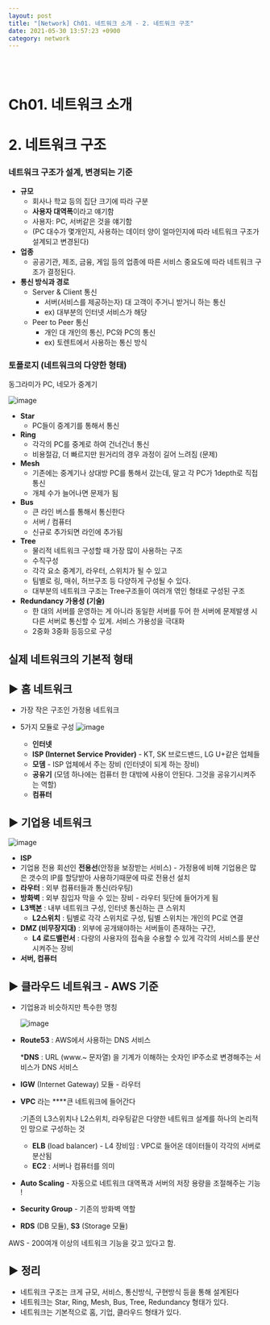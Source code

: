 ```yaml
---
layout: post
title: "[Network] Ch01. 네트워크 소개 - 2. 네트워크 구조"
date: 2021-05-30 13:57:23 +0900
category: network
---
```


<br/>
<br/>

# Ch01. 네트워크 소개

# 2. 네트워크 구조

### 네트워크 구조가 설계, 변경되는 기준

- **규모**
	- 회사나 학교 등의 집단 크기에 따라 구분
	- **사용자 대역폭**이라고 얘기함
	- 사용자: PC, 서버같은 것을 얘기함
	- (PC 대수가 몇개인지, 사용하는 데이터 양이 얼마인지에 따라 네트워크 구조가 설계되고 변경된다)
- **업종**
	- 공공기관, 제조, 금융, 게임 등의 업종에 따른 서비스 중요도에 따라 네트워크 구조가 결정된다.
- **통신 방식과 경로**
	- Server & Client 통신
		- 서버(서비스를 제공하는자) 대 고객이 주거니 받거니 하는 통신
		- ex) 대부분의 인터넷 서비스가 해당
	- Peer to Peer 통신
		- 개인 대 개인의 통신, PC와 PC의 통신
		- ex) 토렌트에서 사용하는 통신 방식

### 토폴로지 (네트워크의 다양한 형태)

동그라미가 PC, 네모가 중계기

![image](https://user-images.githubusercontent.com/75327385/127771341-16737f5f-2921-4846-a280-0cadc3f2d987.png)

- **Star**
	- PC들이 중계기를 통해서 통신
- **Ring**
	- 각각의 PC를 중계로 하여 건너건너 통신
	- 비용절감, 더 빠르지만 원거리의 경우 과정이 길어 느려짐 (문제)
- **Mesh**
	- 기존에는 중계기나 상대방 PC를 통해서 갔는데, 말고 각 PC가 1depth로 직접 통신
	- 개체 수가 늘어나면 문제가 됨
- **Bus**
	- 큰 라인 버스를 통해서 통신한다
	- 서버 / 컴퓨터
	- 신규로 추가되면 라인에 추가됨
- **Tree**
	- 물리적 네트워크 구성할 때 가장 많이 사용하는 구조
	- 수직구성
	- 각각 요소 중계기, 라우터, 스위치가 될 수 있고
	- 팀별로 링, 매쉬, 허브구조 등 다양하게 구성될 수 있다.
	- 대부분의 네트워크 구조는 Tree구조들이 여러개 엮인 형태로 구성된 구조
- **Redundancy 가용성 (기술)**
	- 한 대의 서버를 운영하는 게 아니라 동일한 서버를 두어 한 서버에 문제발생 시 다른 서버로 통신할 수 있게. 서비스 가용성을 극대화
	- 2중화 3중화 등등으로 구성

## 실제 네트워크의 기본적 형태

## ▶ 홈 네트워크

- 가장 작은 구조인 가정용 네트워크
- 5가지 모듈로 구성
	![image](https://user-images.githubusercontent.com/75327385/127771390-0805e2cc-00f9-45d6-a108-59ee768731cb.png)


	- **인터넷**
	- **ISP (Internet Service Provider)** - KT, SK 브로드밴드, LG U+같은 업체들
	- **모뎀** - ISP 업체에서 주는 장비 (인터넷이 되게 하는 장비)
	- **공유기** (모뎀 하나에는 컴퓨터 한 대밖에 사용이 안된다. 그것을 공유기시켜주는 역할)
	- **컴퓨터**

## ▶ 기업용 네트워크

![image](https://user-images.githubusercontent.com/75327385/127771445-0c9adeec-8e5a-4700-96f9-fe636419b7e2.png)
- **ISP**
- 기업용 전용 회선인 **전용선**(안정을 보장받는 서비스) - 가정용에 비해 기업용은 많은 갯수의 IP를 할당받아 사용하기때문에 따로 전용선 설치
- **라우터** : 외부 컴퓨터들과 통신(라우팅)
- **방화벽** : 외부 침입자 막을 수 있는 장비 - 라우터 뒷단에 들어가게 됨
- **L3백본** : 내부 네트워크 구성, 인터넷 통신하는 큰 스위치
	- **L2스위치** : 팀별로 각각 스위치로 구성, 팀별 스위치는 개인의 PC로 연결
- **DMZ (비무장지대)** : 외부에 공개돼야하는 서버들이 존재하는 구간,
	- **L4 로드밸런서** : 다량의 사용자의 접속을 수용할 수 있게 각각의 서비스를 분산시켜주는 장비
- **서버, 컴퓨터**

## ▶ 클라우드 네트워크 - AWS 기준

- 기업용과 비슷하지만 특수한 명칭

	![image](https://user-images.githubusercontent.com/75327385/127771461-75b0ff46-0669-4a10-b726-3f79df0f0ce7.png)


- **Route53** : AWS에서 사용하는 DNS 서비스

	***DNS** : URL (www.~ 문자열) 을 기계가 이해하는 숫자인 IP주소로 변경해주는 서비스가 DNS 서비스

- **IGW** (Internet Gateway) 모듈 - 라우터
- **VPC** 라는 ****큰 네트워크에 들어간다

	:기존의 L3스위치나 L2스위치, 라우팅같은 다양한 네트워크 설계를 하나의 논리적인 망으로 구성하는 것

	- **ELB** (load balancer) - L4 장비임
	: VPC로 들어온 데이터들이 각각의 서버로 분산됨
	- **EC2** : 서버나 컴퓨터를 의미
- **Auto Scaling** - 자동으로 네트워크 대역폭과 서버의 저장 용량을 조절해주는 기능 !
- **Security Group** - 기존의 방화벽 역할
- **RDS** (DB 모듈), **S3** (Storage 모듈)

AWS - 200여개 이상의 네트워크 기능을 갖고 있다고 함. 

## ▶ 정리

- 네트워크 구조는 크게 규모, 서비스, 통신방식, 구현방식 등을 통해 설계된다
- 네트워크는 Star, Ring, Mesh, Bus, Tree, Redundancy 형태가 있다.
- 네트워크는 기본적으로 홈, 기업, 클라우드 형태가 있다.


